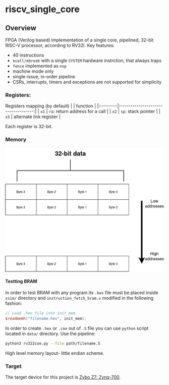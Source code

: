 # riscv_single_core
## Overview
FPGA (Verilog based) implementation of a single core, pipelined, 32-bit RISC-V processor, according to RV32I.
Key features:
- 40 instructions
- ```ecall/ebreak``` with a single ```SYSTEM``` hardware instrction, that always traps
- ```fence``` implemented as ```nop```
- machine mode only
- single-issue, in-order pipeline
- CSRs, interrupts, timers and exceptions are not supported for simplicity

### Registers:
Registers mapping (by default)
|          |               function              |
|:--------:|:-----------------------------------:|
| ```x1``` | ```ra```: return address for a call |
| ```x2``` |       ```sp```: stack pointer       |
| ```x5``` |       alternate link register       |

Each register is 32-bit.

### Memory
![Memory high-level layout](docs/graphics/rv32i_mem_scheme.drawio.png)

#### Testting BRAM
In order to test BRAM with any program its ```.hex``` file must be placed inside ```xsim/``` directory and ```instruction_fetch_bram.v``` modified in the following fashion:
```verilog
// Load .hex file into init_mem
$readmemh("filename.hex", init_mem);
```

In order to create ```.hex``` or ```.coe``` out of ```.S``` file you can use ```python``` script located in ```data/``` directory.
Use the pipeline:
```bash
python3 rv322coe.py --file path/filename.S
```

High level memory layout- little endian scheme.

### Target
The target device for this project is [Zybo Z7: Zynq-700](https://digilent.com/reference/programmable-logic/zybo-z7/start).
